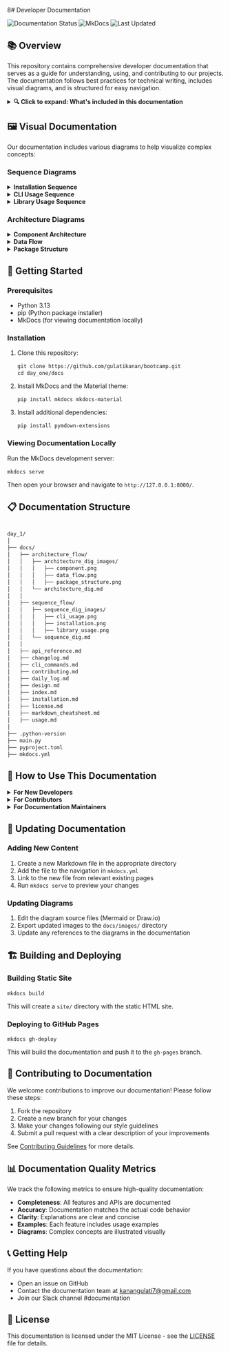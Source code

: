 8# Developer Documentation

![Documentation Status](https://img.shields.io/badge/docs-up%20to%20date-brightgreen)
![MkDocs](https://img.shields.io/badge/powered%20by-MkDocs-blue)
![Last Updated](https://img.shields.io/badge/last%20updated-May%202024-orange)

## 📚 Overview

This repository contains comprehensive developer documentation that serves as a guide for understanding, using, and contributing to our projects. The documentation follows best practices for technical writing, includes visual diagrams, and is structured for easy navigation.

<details>
<summary><b>🔍 Click to expand: What's included in this documentation</b></summary>

- **Markdown Guides**: Complete reference for writing documentation in Markdown
- **Sequence Diagrams**: Visual representations of process flows
- **Architecture Diagrams**: Component relationships and system structure
- **Design Documents**: Detailed explanations of design decisions
- **API References**: Comprehensive API documentation
- **Usage Guides**: Step-by-step instructions for using our tools
- **Contributing Guidelines**: How to contribute to our projects

</details>

## 🖼️ Visual Documentation

Our documentation includes various diagrams to help visualize complex concepts:

### Sequence Diagrams

<details>
<summary><b>Installation Sequence</b></summary>

![Installation Sequence](docs/sequence_flow/sequence_dig_images/installation.png)

*This diagram illustrates the step-by-step process of installing our package, from the initial pip command to the final import.*
</details>

<details>
<summary><b>CLI Usage Sequence</b></summary>

![CLI Usage Sequence](docs/sequence_flow/sequence_dig_images/cli_usage.png)

*This diagram shows the interaction flow when using our command-line interface, including command processing and output generation.*
</details>

<details>
<summary><b>Library Usage Sequence</b></summary>

![Library Usage Sequence](docs/sequence_flow/sequence_dig_images/library_usage.png)

*This diagram demonstrates how developers interact with our library, from importing functions to receiving formatted output.*
</details>

### Architecture Diagrams

<details>
<summary><b>Component Architecture</b></summary>

![Component Architecture](docs/architecture_flow/architecture_dig_images/component.png)

*This diagram shows the main components of our system and how they interact with each other.*
</details>

<details>
<summary><b>Data Flow</b></summary>

![Data Flow](docs/architecture_flow/architecture_dig_images/data_flow.png)

*This diagram illustrates how data moves through our system, from input to processing to output.*
</details>

<details>
<summary><b>Package Structure</b></summary>

![Package Structure](docs/architecture_flow/architecture_dig_images/package_structure.png)

*This diagram provides an overview of our package organization, showing the relationship between different modules and files.*
</details>

## 🚀 Getting Started

### Prerequisites

- Python 3.13
- pip (Python package installer)
- MkDocs (for viewing documentation locally)

### Installation

1. Clone this repository:
   ```
   git clone https://github.com/gulatikanan/bootcamp.git
   cd day_one/docs
   ```

2. Install MkDocs and the Material theme:
   ```
   pip install mkdocs mkdocs-material
   ```

3. Install additional dependencies:
   ```
   pip install pymdown-extensions
   ```
### Viewing Documentation Locally

Run the MkDocs development server:

```
mkdocs serve
```

Then open your browser and navigate to `http://127.0.0.1:8000/`.

## 📋 Documentation Structure

```

day_1/
│
├── docs/
│   ├── architecture_flow/
│   │   ├── architecture_dig_images/
│   │   │   ├── component.png
│   │   │   ├── data_flow.png
│   │   │   ├── package_structure.png
│   │   └── architecture_dig.md
│   │
│   ├── sequence_flow/
│   │   ├── sequence_dig_images/
│   │   │   ├── cli_usage.png
│   │   │   ├── installation.png
│   │   │   ├── library_usage.png
│   │   └── sequence_dig.md
│   │
│   ├── api_reference.md
│   ├── changelog.md
│   ├── cli_commands.md
│   ├── contributing.md
│   ├── daily_log.md
│   ├── design.md
│   ├── index.md
│   ├── installation.md
│   ├── license.md
│   ├── markdown_cheatsheet.md
│   ├── usage.md
│
├── .python-version
├── main.py
├── pyproject.toml
├── mkdocs.yml

```

## 📝 How to Use This Documentation

<details>
<summary><b>For New Developers</b></summary>

1. Start with the [Installation Guide](docs/installation.md) to set up the project
2. Read the [Usage Guide](docs/usage.md) to understand basic functionality
3. Explore the [API Reference](docs/api_reference.md) for detailed function documentation
4. Check the [Architecture Diagrams](docs/architecture_flow/arhictecture_dig.md) to understand the system structure

</details>

<details>
<summary><b>For Contributors</b></summary>

1. Read the [Contributing Guidelines](docs/contributing.md)
2. Review the [Design Document](docs/design_doc.md) to understand design decisions
3. Check the [Daily Log](docs/daily_log.md) for recent development activities
4. Use the [Markdown Cheatsheet](docs/markdown-cheatsheet.md) when writing documentation

</details>

<details>
<summary><b>For Documentation Maintainers</b></summary>

1. Familiarize yourself with MkDocs and the Material theme
2. Understand the documentation structure and organization
3. Follow the established style and formatting conventions
4. Update the changelog when making significant changes

</details>

## 🔄 Updating Documentation

### Adding New Content

1. Create a new Markdown file in the appropriate directory
2. Add the file to the navigation in `mkdocs.yml`
3. Link to the new file from relevant existing pages
4. Run `mkdocs serve` to preview your changes

### Updating Diagrams

1. Edit the diagram source files (Mermaid or Draw.io)
2. Export updated images to the `docs/images/` directory
3. Update any references to the diagrams in the documentation

## 🏗️ Building and Deploying

### Building Static Site

```
mkdocs build
```

This will create a `site/` directory with the static HTML site.

### Deploying to GitHub Pages

```
mkdocs gh-deploy
```

This will build the documentation and push it to the `gh-pages` branch.

## 👥 Contributing to Documentation

We welcome contributions to improve our documentation! Please follow these steps:

1. Fork the repository
2. Create a new branch for your changes
3. Make your changes following our style guidelines
4. Submit a pull request with a clear description of your improvements

See [Contributing Guidelines](docs/contributing.md) for more details.

## 📊 Documentation Quality Metrics

We track the following metrics to ensure high-quality documentation:

- **Completeness**: All features and APIs are documented
- **Accuracy**: Documentation matches the actual code behavior
- **Clarity**: Explanations are clear and concise
- **Examples**: Each feature includes usage examples
- **Diagrams**: Complex concepts are illustrated visually

## 📞 Getting Help

If you have questions about the documentation:

- Open an issue on GitHub
- Contact the documentation team at kanangulati7@gmail.com
- Join our Slack channel #documentation

## 📄 License

This documentation is licensed under the MIT License - see the [LICENSE](docs/license.md) file for details.


